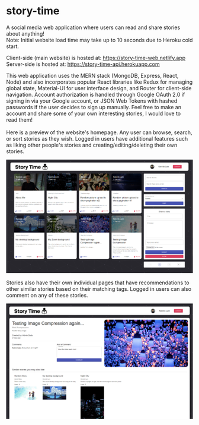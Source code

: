 # story-time

A social media web application where users can read and share stories about anything!\
Note: Initial website load time may take up to 10 seconds due to Heroku cold start.

Client-side (main website) is hosted at: https://story-time-web.netlify.app
\
Server-side is hosted at: https://story-time-api.herokuapp.com

This web application uses the MERN stack (MongoDB, Express, React, Node) and also incorporates popular React libraries like Redux for managing global state, Material-UI for user interface design, and Router for client-side navigation. Account authorization is handled through Google OAuth 2.0 if signing in via your Google account, or JSON Web Tokens with hashed passwords if the user decides to sign up manually. Feel free to make an account and share some of your own interesting stories, I would love to read them!\
\
Here is a preview of the website's homepage. Any user can browse, search, or sort stories as they wish. Logged in users have additional features such as liking other people's stories and creating/editing/deleting their own stories.


![image.info](client/src/assets/storytime-github-1.png)

Stories also have their own individual pages that have recommendations to other similar stories based on their matching tags. Logged in users can also comment on any of these stories.

![image.info](client/src/assets/storytime-github-2.png)


